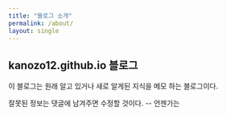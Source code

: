 ```yaml
---
title: "블로그 소개"
permalink: /about/
layout: single
---
```


## kanozo12.github.io 블로그

이 블로그는 원래 알고 있거나 새로 알게된 지식을 메모 하는 블로그이다.

잘못된 정보는 댓글에 남겨주면 수정할 것이다. -- 언젠가는